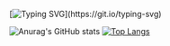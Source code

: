 [![Typing SVG](https://readme-typing-svg.demolab.com?font=Fira+Code&size=21&pause=1000&color=70A4FC&random=false&width=650&height=100&lines=coding+as+art.keep+open+source%2Cenjoy+open+source.)](https://git.io/typing-svg)
<!---
- 👋 Hi, I’m @Yolo-00
- 👀 I’m interested in web
- 📫 How to reach me g20180630105@gmail.com
--->
<!---
guoCertain/guoCertain is a ✨ special ✨ repository because its `README.md` (this file) appears on your GitHub profile.
You can click the Preview link to take a look at your changes.
--->

![Anurag's GitHub stats](https://github-readme-stats.vercel.app/api?username=Yolo-00&show_icons=true)
[![Top Langs](https://github-readme-stats.vercel.app/api/top-langs/?username=Yolo-00&hide=shell,html,scss)](https://github.com/anuraghazra/github-readme-stats)

<!---
<a href="https://github.com/Yolo-00">
  <img align="center" src="https://github-readme-stats.vercel.app/api?username=Yolo-00&&show_icons=true&theme=tokyonight" />
</a>
<a href="https://github.com/Yolo-00">
  <img align="center" src="https://github-readme-stats.vercel.app/api/top-langs/?username=Yolo-00" />
</a>
--->
